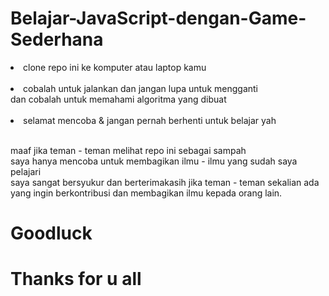 # Belajar-JavaScript-dengan-Game-Sederhana

<li>clone repo ini ke komputer atau laptop kamu</li><br>
<li>cobalah untuk jalankan dan jangan lupa untuk mengganti <script src"ganti ini dengan file js game yang mau di coba"></script><br>
dan cobalah untuk memahami algoritma yang dibuat</li><br>
<li>selamat mencoba & jangan pernah berhenti untuk belajar yah</li><br>


maaf jika teman - teman melihat repo ini sebagai sampah<br>
saya hanya mencoba untuk membagikan ilmu - ilmu yang sudah saya pelajari<br>
saya sangat bersyukur dan berterimakasih jika teman - teman sekalian ada yang ingin berkontribusi dan membagikan ilmu kepada orang lain.<br>

# Goodluck
# Thanks for u all
